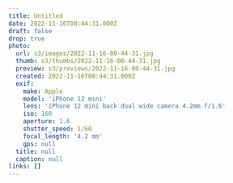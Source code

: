 ```yaml
---
title: Untitled
date: 2022-11-16T08:44:31.000Z
draft: false
drop: true
photo:
  url: s3/images/2022-11-16-00-44-31.jpg
  thumb: s3/thumbs/2022-11-16-00-44-31.jpg
  preview: s3/previews/2022-11-16-00-44-31.jpg
  created: 2022-11-16T08:44:31.000Z
  exif:
    make: Apple
    model: 'iPhone 12 mini'
    lens: 'iPhone 12 mini back dual wide camera 4.2mm f/1.6'
    iso: 160
    aperture: 1.6
    shutter_speed: 1/60
    focal_length: '4.2 mm'
    gps: null
  title: null
  caption: null
links: []
---
```

